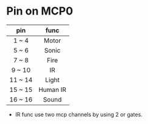 # Pin on MCP0

|   pin   |   func   |
| :-----: | :------: |
|  1 ~ 4  |  Motor   |
|  5 ~ 6  |  Sonic   |
|  7 ~ 8  |   Fire   |
| 9 ~ 10  |    IR    |
| 11 ~ 14 |  Light   |
| 15 ~ 15 | Human IR |
| 16 ~ 16 |  Sound   |



- IR func use two mcp channels by using 2 or gates.

